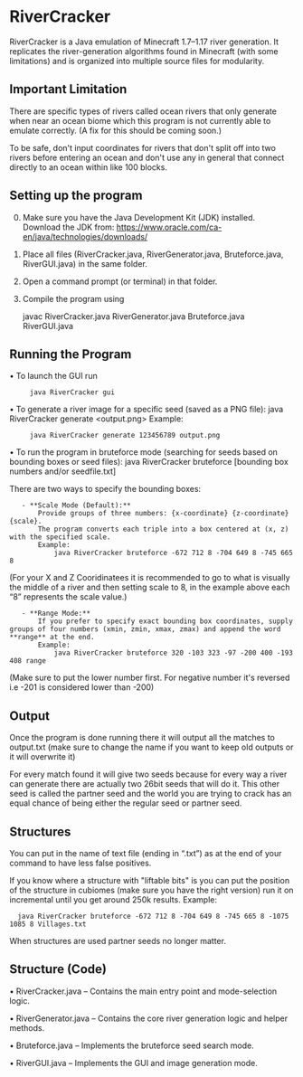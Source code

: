 # RiverCracker

RiverCracker is a Java emulation of Minecraft 1.7–1.17 river generation. It replicates the river-generation algorithms found in Minecraft (with some limitations) and is organized into multiple source files for modularity.


## Important Limitation

There are specific types of rivers called ocean rivers that only generate when near an ocean biome which this program is not currently able to emulate correctly. (A fix for this should be coming soon.)

To be safe, don't input coordinates for rivers that don't split off into two rivers before entering an ocean and don't use any in general that connect directly to an ocean within like 100 blocks.

## Setting up the program

  0. Make sure you have the Java Development Kit (JDK) installed.
    Download the JDK from: https://www.oracle.com/ca-en/java/technologies/downloads/

  1. Place all files (RiverCracker.java, RiverGenerator.java, Bruteforce.java, RiverGUI.java) in the same folder.
  
  2. Open a command prompt (or terminal) in that folder.

  3. Compile the program using

     javac RiverCracker.java RiverGenerator.java Bruteforce.java RiverGUI.java
     
## Running the Program

  • To launch the GUI run
  
         java RiverCracker gui

  • To generate a river image for a specific seed (saved as a PNG file):
         java RiverCracker generate <seed> <output.png>
     Example:
     
         java RiverCracker generate 123456789 output.png

  • To run the program in bruteforce mode (searching for seeds based on bounding boxes or seed files):
         java RiverCracker bruteforce [bounding box numbers and/or seedfile.txt]
     
There are two ways to specify the bounding boxes:

       - **Scale Mode (Default):**
           Provide groups of three numbers: {x-coordinate} {z-coordinate} {scale}.
           The program converts each triple into a box centered at (x, z) with the specified scale.
           Example:
               java RiverCracker bruteforce -672 712 8 -704 649 8 -745 665 8
(For your X and Z Cooridinatees it is recommended to go to what is visually the middle of a river and then setting scale to 8, in the example above each “8” represents the scale value.)

       - **Range Mode:**
           If you prefer to specify exact bounding box coordinates, supply groups of four numbers (xmin, zmin, xmax, zmax) and append the word **range** at the end.
           Example:
               java RiverCracker bruteforce 320 -103 323 -97 -200 400 -193 408 range
(Make sure to put the lower number first. For negative number it's reversed i.e -201 is considered lower than -200)

## Output
Once the program is done running there it will output all the matches to output.txt (make sure to change the name if you want to keep old outputs or it will overwrite it)

For every match found it will give two seeds because for every way a river can generate there are actually two 26bit seeds that will do it. This other seed is called the partner seed and the world you are trying to crack has an equal chance of being either the regular seed or partner seed.

## Structures

You can put in the name of text file (ending in “.txt”) as at the end of your command to have less false positives.

If you know where a structure with "liftable bits" is you can put the position of the structure in cubiomes (make sure you have the right version) run it on incremental until you get around 250k results.
Example:
  
      java RiverCracker bruteforce -672 712 8 -704 649 8 -745 665 8 -1075 1085 8 Villages.txt

When structures are used partner seeds no longer matter.

## Structure (Code)

  • RiverCracker.java – Contains the main entry point and mode-selection logic.
  
  • RiverGenerator.java – Contains the core river generation logic and helper methods.
  
  • Bruteforce.java – Implements the bruteforce seed search mode.
  
  • RiverGUI.java – Implements the GUI and image generation mode.
